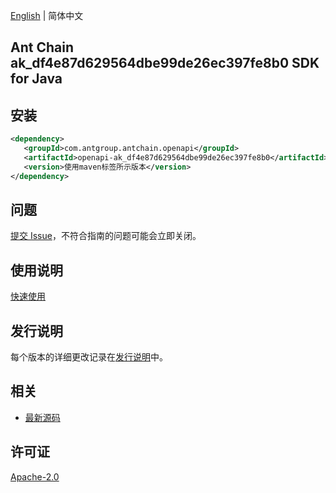 [English](README.md) | 简体中文

## Ant Chain ak_df4e87d629564dbe99de26ec397fe8b0 SDK for Java

## 安装

```xml
<dependency>
   <groupId>com.antgroup.antchain.openapi</groupId>
   <artifactId>openapi-ak_df4e87d629564dbe99de26ec397fe8b0</artifactId>
   <version>使用maven标签所示版本</version>
</dependency>
```

## 问题

[提交 Issue](https://github.com/alipay/antchain-openapi-prod-sdk/issues/new)，不符合指南的问题可能会立即关闭。

## 使用说明

[快速使用](https://github.com/alipay/antchain-openapi-prod-sdk)

## 发行说明

每个版本的详细更改记录在[发行说明](./ChangeLog.txt)中。

## 相关

- [最新源码](https://github.com/alipay/antchain-openapi-prod-sdk/)

## 许可证

[Apache-2.0](http://www.apache.org/licenses/LICENSE-2.0)

